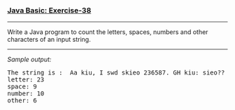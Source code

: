### [Java Basic: Exercise-38](https://www.w3resource.com/java-exercises/basic/java-basic-exercise-38.php)

***
Write a Java program to count the letters, spaces, numbers and other characters of an input string.
***
_Sample output:_
<pre>
The string is :  Aa kiu, I swd skieo 236587. GH kiu: sieo?? 25.33
letter: 23                                                                                                    
space: 9                                                                                                      
number: 10                                                                                                    
other: 6
</pre>
